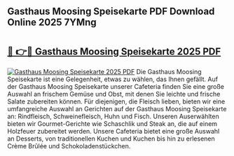 ## Gasthaus Moosing Speisekarte PDF Download Online 2025 7YMng

# <h2><a href="http://gc9m6n9.nevu.top/?p=Gasthaus+Moosing+Speisekarte">🔗 👉🔴 Gasthaus Moosing Speisekarte 2025 PDF</a></h2>

[![Gasthaus Moosing Speisekarte 2025 PDF](https://i.imgur.com/dBaPXMq.png)](http://gc9m6n9.nevu.top/?p=Gasthaus+Moosing+Speisekarte)
Die Gasthaus Moosing Speisekarte ist eine Gelegenheit, etwas zu wählen, das Ihnen gefällt. Auf der Gasthaus Moosing Speisekarte unserer Cafeteria finden Sie eine große Auswahl an frischem Gemüse und Obst, mit denen Sie leichte und frische Salate zubereiten können. Für diejenigen, die Fleisch lieben, bieten wir eine umfangreiche Auswahl an Gerichten auf der Gasthaus Moosing Speisekarte an: Rindfleisch, Schweinefleisch, Huhn und Fisch. Unseren Auserwählten bieten wir Gourmet-Gerichte wie Schaschlik und Steak an, die auf einem Holzfeuer zubereitet werden. Unsere Cafeteria bietet eine große Auswahl an Desserts, von traditionellen Kuchen und Kuchen bis hin zu erlesenen Crème Brûlée und Schokoladenstückchen.
